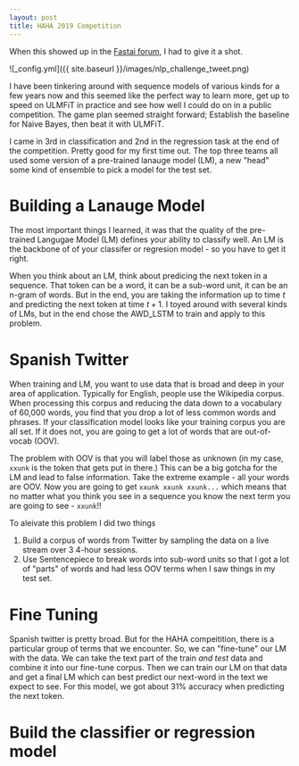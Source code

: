 ```yaml
---
layout: post
title: HAHA 2019 Competition
---
```


When this showed up in the [Fastai forum](https://forums.fast.ai/t/nlp-challenge-project/44153), I had to give it a shot.

![_config.yml]({{ site.baseurl }}/images/nlp_challenge_tweet.png)<!-- .element height="50%" width="50%" -->

I have been tinkering around with sequence models of various kinds for a few years now and this seemed like the perfect way to learn more, get up to speed on ULMFiT in practice and see how well I could do on in a public competition.  The game plan seemed straight forward;  Establish the baseline for Naive Bayes, then beat it with ULMFiT.

I came in 3rd in classification and 2nd in the regression task at the end of the competition.  Pretty good for my first time out.  The top three teams all used some version of a pre-trained lanauge model (LM), a new "head" some kind of ensemble to pick a model for the test set.  

# Building a Lanauge Model

The most important things I learned, it was that the quality of the pre-trained Langugae Model (LM) defines your ability to classify well.  An LM is the backbone of of your classifer or regresion model - so you have to get it right.

When you think about an LM, think about predicing the next token in a sequence.  That token can be a word, it can be a sub-word unit, it can be an n-gram of words.  But in the end, you are taking the information up to time $t$ and predicting the next token at time $t+1$.  I toyed around with several kinds of LMs, but in the end chose the AWD_LSTM to train and apply to this problem.

# Spanish Twitter

When training and LM, you want to use data that is broad and deep in your area of application.  Typically for English, people use the Wikipedia corpus.  When processing this corpus and reducing the data down to a vocabulary of 60,000 words, you find that you drop a lot of less common words and phrases.  If your classification model looks like your training corpus you are all set. If it does not, you are going to get a lot of words that are out-of-vocab (OOV).

The problem with OOV is that you will label those as unknown (in my case, `xxunk` is the token that gets put in there.)  This can be a big gotcha for the LM and lead to false information.  Take the extreme example - all your words are OOV. Now you are going to get `xxunk xxunk xxunk...` which means that no matter what you think you see in a sequence you know the next term you are going to see - `xxunk`!!

To aleivate this problem I did two things
1.  Build a corpus of words from Twitter by sampling the data on a live stream over 3 4-hour sessions.
1.  Use Sentencepiece to break words into sub-word units so that I got a lot of "parts" of words and had less OOV terms when I saw things in my test set.

# Fine Tuning

Spanish twitter is pretty broad.  But for the HAHA compeitition, there is a particular group of terms that we encounter.  So, we can "fine-tune" our LM with the data.  We can take the text part of the train *and test* data and combine it into our fine-tune corpus. Then we can train our LM on that data and get a final LM which can best predict our next-word in the text we expect to see.  For this model, we got about 31% accuracy when predicting the next token.

# Build the classifier or regression model
